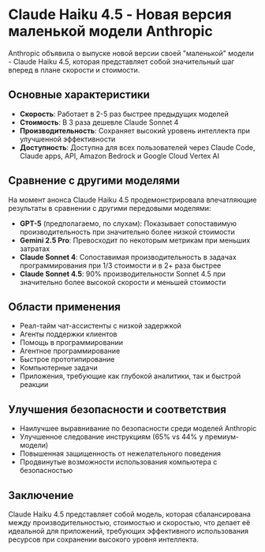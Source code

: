 # Claude Haiku 4.5 - Новая версия маленькой модели Anthropic

Anthropic объявила о выпуске новой версии своей "маленькой" модели - Claude Haiku 4.5, которая представляет собой значительный шаг вперед в плане скорости и стоимости.

## Основные характеристики

- **Скорость**: Работает в 2-5 раз быстрее предыдущих моделей
- **Стоимость**: В 3 раза дешевле Claude Sonnet 4
- **Производительность**: Сохраняет высокий уровень интеллекта при улучшенной эффективности
- **Доступность**: Доступна для всех пользователей через Claude Code, Claude apps, API, Amazon Bedrock и Google Cloud Vertex AI

## Сравнение с другими моделями

На момент анонса Claude Haiku 4.5 продемонстрировала впечатляющие результаты в сравнении с другими передовыми моделями:

- **GPT-5** (предполагаемо, по слухам): Показывает сопоставимую производительность при значительно более низкой стоимости
- **Gemini 2.5 Pro**: Превосходит по некоторым метрикам при меньших затратах
- **Claude Sonnet 4**: Сопоставимая производительность в задачах программирования при 1/3 стоимости и в 2+ раза быстрее
- **Claude Sonnet 4.5**: 90% производительности Sonnet 4.5 при значительно более высокой скорости и меньшей стоимости

## Области применения

- Реал-тайм чат-ассистенты с низкой задержкой
- Агенты поддержки клиентов
- Помощь в программировании
- Агентное программирование
- Быстрое прототипирование
- Компьютерные задачи
- Приложения, требующие как глубокой аналитики, так и быстрой реакции

## Улучшения безопасности и соответствия

- Наилучшее выравнивание по безопасности среди моделей Anthropic
- Улучшенное следование инструкциям (65% vs 44% у премиум-модели)
- Повышенная защищенность от нежелательного поведения
- Продвинутые возможности использования компьютера с безопасностью

## Заключение

Claude Haiku 4.5 представляет собой модель, которая сбалансирована между производительностью, стоимостью и скоростью, что делает её идеальной для приложений, требующих эффективного использования ресурсов при сохранении высокого уровня интеллекта.